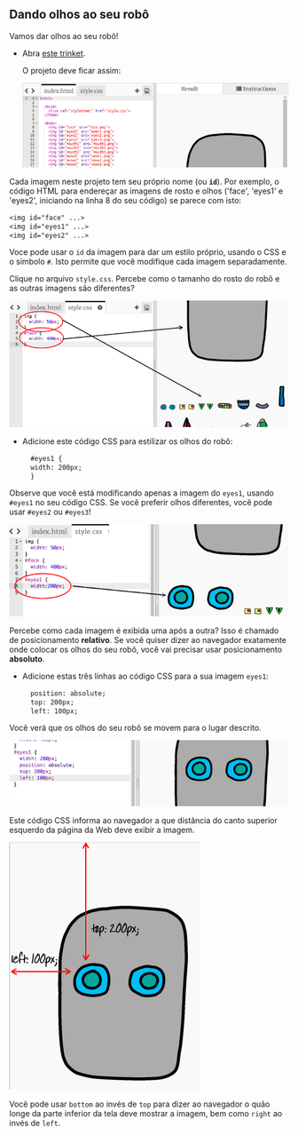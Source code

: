 ## Dando olhos ao seu robô

Vamos dar olhos ao seu robô!

+ Abra [este trinket](http://jumpto.cc/web-robot).
    
    O projeto deve ficar assim:
    
    ![screenshot](images/robot-starter.png)

Cada imagem neste projeto tem seu próprio nome (ou **`id`**). Por exemplo, o código HTML para endereçar as imagens de rosto e olhos ('face', 'eyes1' e 'eyes2', iniciando na linha 8 do seu código) se parece com isto:

    <img id="face" ...>
    <img id="eyes1" ...>
    <img id="eyes2" ...>
    

Voce pode usar o `id` da imagem para dar um estilo próprio, usando o CSS e o símbolo `#`. Isto permite que você modifique cada imagem separadamente.

Clique no arquivo `style.css`. Percebe como o tamanho do rosto do robô e as outras imagens são diferentes?

![screenshot](images/robot-id.png)

+ Adicione este código CSS para estilizar os olhos do robô:
    
        #eyes1 {
        width: 200px;
        }
        

Observe que você está modificando apenas a imagem do `eyes1`, usando `#eyes1` no seu código CSS. Se você preferir olhos diferentes, você pode usar `#eyes2` ou `#eyes3`!

![screenshot](images/robot-eyes-width.png)

Percebe como cada imagem é exibida uma após a outra? Isso é chamado de posicionamento **relativo**. Se você quiser dizer ao navegador exatamente onde colocar os olhos do seu robô, você vai precisar usar posicionamento **absoluto**.

+ Adicione estas três linhas ao código CSS para a sua imagem `eyes1`:
    
        position: absolute;
        top: 200px;
        left: 100px;
        

Você verá que os olhos do seu robô se movem para o lugar descrito.

![screenshot](images/robot-eyes-position.png)

Este código CSS informa ao navegador a que distância do canto superior esquerdo da página da Web deve exibir a imagem.

![screenshot](images/robot-eyes-position2.png)

Você pode usar `bottom` ao invés de `top` para dizer ao navegador o quão longe da parte inferior da tela deve mostrar a imagem, bem como `right` ao invés de `left`.
